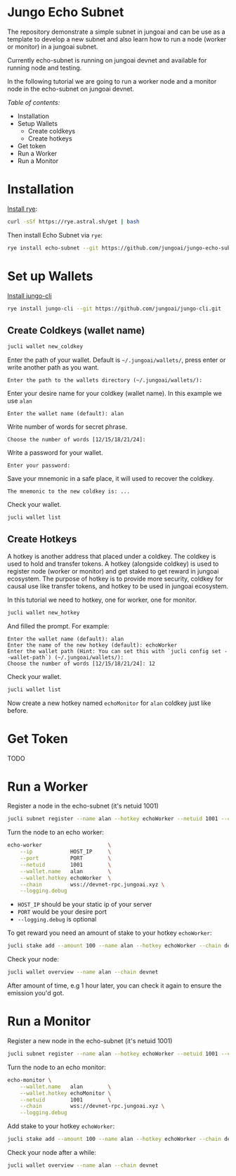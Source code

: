 # Jungo Echo Subnet 

The repository demonstrate a simple subnet in jungoai and can be use as a template to develop a new subnet and also learn
how to run a node (worker or monitor) in a jungoai subnet.

Currently echo-subnet is running on jungoai devnet and available for running node and testing.

In the following tutorial we are going to run a worker node and a monitor node in the echo-subnet on jungoai devnet.

*Table of contents:*
- Installation
- Setup Wallets
    - Create coldkeys
    - Create hotkeys
- Get token
- Run a Worker
- Run a Monitor

# Installation

[Install rye](https://rye.astral.sh/guide/installation/):

```bash
curl -sSf https://rye.astral.sh/get | bash
```

Then install Echo Subnet via `rye`:

``` bash
rye install echo-subnet --git https://github.com/jungoai/jungo-echo-subnet.git
```

# Set up Wallets

[Install jungo-cli](https://github.com/jungoai/jungo-cli?tab=readme-ov-file#installation)

```bash
rye install jungo-cli --git https://github.com/jungoai/jungo-cli.git
```

## Create Coldkeys (wallet name)


```bash
jucli wallet new_coldkey
```

Enter the path of your wallet. Default is `~/.jungoai/wallets/`, press enter or write another path as you want.
```
Enter the path to the wallets directory (~/.jungoai/wallets/):
```

Enter your desire name for your coldkey (wallet name). In this example we use `alan`
```
Enter the wallet name (default): alan
```

Write number of words for secret phrase.
```
Choose the number of words [12/15/18/21/24]:
```

Write a password for your wallet.
```
Enter your password:
```

Save your mnemonic in a safe place, it will used to recover the coldkey.
```
The mnemonic to the new coldkey is: ...
```

Check your wallet.
```bash
jucli wallet list
```

## Create Hotkeys

A hotkey is another address that placed under a coldkey.
The coldkey is used to hold and transfer tokens. A hotkey (alongside coldkey) is used to
register node (worker or monitor) and get staked to get reward in jungoai ecosystem.
The purpose of hotkey is to provide more security, coldkey for causal use like transfer tokens, and hotkey to be used in 
jungoai ecosystem.

In this tutorial we need to hotkey, one for worker, one for monitor.

```bash
jucli wallet new_hotkey
```

And filled the prompt. For example:
```
Enter the wallet name (default): alan
Enter the name of the new hotkey (default): echoWorker
Enter the wallet path (Hint: You can set this with `jucli config set --wallet-path`) (~/.jungoai/wallets/):
Choose the number of words [12/15/18/21/24]: 12
```

Check your wallet.
```bash
jucli wallet list
```

Now create a new hotkey named `echoMonitor` for `alan` coldkey just like before.

# Get Token

TODO

# Run a Worker

Register a node in the echo-subnet (it's netuid 1001)

```bash
jucli subnet register --name alan --hotkey echoWorker --netuid 1001 --chain devnet
```

Turn the node to an echo worker:

```bash
echo-worker                     \
    --ip            HOST_IP     \
    --port          PORT        \
    --netuid        1001        \
    --wallet.name   alan        \
    --wallet.hotkey echoWorker  \
    --chain         wss://devnet-rpc.jungoai.xyz \
    --logging.debug
```

- `HOST_IP` should be your static ip of your server
- `PORT` would be your desire port
- `--logging.debug` is optional

To get reward you need an amount of stake to your hotkey `echoWorker`:

```bash
jucli stake add --amount 100 --name alan --hotkey echoWorker --chain devnet
```

Check your node:

```bash
jucli wallet overview --name alan --chain devnet
```

After amount of time, e.g 1 hour later, you can check it again to ensure the emission you'd got.

# Run a Monitor

<!-- To run a monitor you need to register a node in root subnet (subnet 0) and a node with the same hotkey in  -->
<!-- echo-subnet (subnet 1001) -->

<!-- Register a node in root subnet : -->

Register a new node in the echo-subnet (it's netuid 1001)

```bash
jucli subnet register --name alan --hotkey echoWorker --netuid 1001 --chain devnet
```

Turn the node to an echo monitor:

```bash
echo-monitor \
    --wallet.name   alan        \
    --wallet.hotkey echoMonitor \
    --netuid        1001        \
    --chain         wss://devnet-rpc.jungoai.xyz \
    --logging.debug 
```

Add stake to your hotkey `echoWorker`:

```bash
jucli stake add --amount 100 --name alan --hotkey echoWorker --chain devnet
```

Check your node after a while:

```bash
jucli wallet overview --name alan --chain devnet
```
